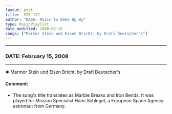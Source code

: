 ```yaml
---
layout: post
title:  STS-122
author: "NASA: Music to Wake Up By"
type: MusicPlaylist
date_modified: 2008-02-15
songs: ["Marmor Stein und Eisen Bricht. by Drafi Deutscher's"]
---
```


----
### DATE: February 15, 2008
----
✺ Marmor Stein und Eisen Bricht. by Drafi Deutscher's

#### Comment:
* The song's title translates as Marble Breaks and Iron Bends. It was played for Mission Specialist Hans Schlegel, a European Space Agency astronaut from Germany.



<br/>
<center>
	<a target="_blank"
	   href="https://twitter.com/intent/tweet?hashtags=Space,NASA,Playlist,NASAWakeupCalls,SpaceProgram&text={{ page.author}}, '{{ page.songs.first }}' {{ page.title }}, {{ page.date | date: '%B %d, %Y' }}. {{ site.url }}{{ page.url }} @nasawakeupcalls">
	   <i class="fab fa-twitter" alt="Tweet this page" style="font-size: 1.3em;"></i>
	</a>
	&nbsp; 	<i class="fas fa-user-astronaut" style="font-size: 1.5em;"></i> &nbsp;
    <a type="amzn" search="'Marmor Stein und Eisen Bricht. by Drafi Deutscher's'" category="popular music">
        <i class="fab fa-amazon" style="font-size: 1.3em;"></i>
    </a>
</center>
